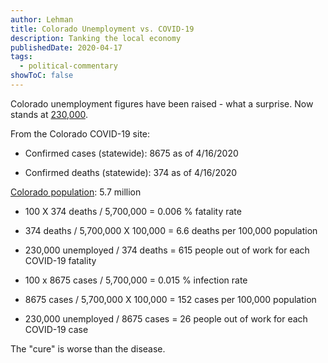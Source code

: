 ```yaml
---
author: Lehman
title: Colorado Unemployment vs. COVID-19
description: Tanking the local economy
publishedDate: 2020-04-17
tags:
  - political-commentary
showToC: false
---
```


Colorado unemployment figures have been raised - what a surprise. Now stands at [230,000](https://gazette.com/business/colorado-unemployment-rates-jumps-in-march-worst-likely-to-come/article_f647e926-80b3-11ea-92b7-bf6180050bd8.html).

From the Colorado COVID-19 site:

- Confirmed cases (statewide): 8675 as of 4/16/2020

- Confirmed deaths (statewide): 374 as of 4/16/2020

[Colorado population](https://www.census.gov/search-results.html?searchType=web&cssp=SERP&q=colorado%20population): 5.7 million

- 100 X 374 deaths / 5,700,000 = 0.006 % fatality rate
- 374 deaths / 5,700,000 X 100,000 = 6.6 deaths per 100,000 population
- 230,000 unemployed / 374 deaths = 615 people out of work for each COVID-19 fatality

- 100 x 8675 cases / 5,700,000 = 0.015 % infection rate
- 8675 cases / 5,700,000 X 100,000 = 152 cases per 100,000 population
- 230,000 unemployed / 8675 cases = 26 people out of work for each COVID-19 case

The "cure" is worse than the disease.
